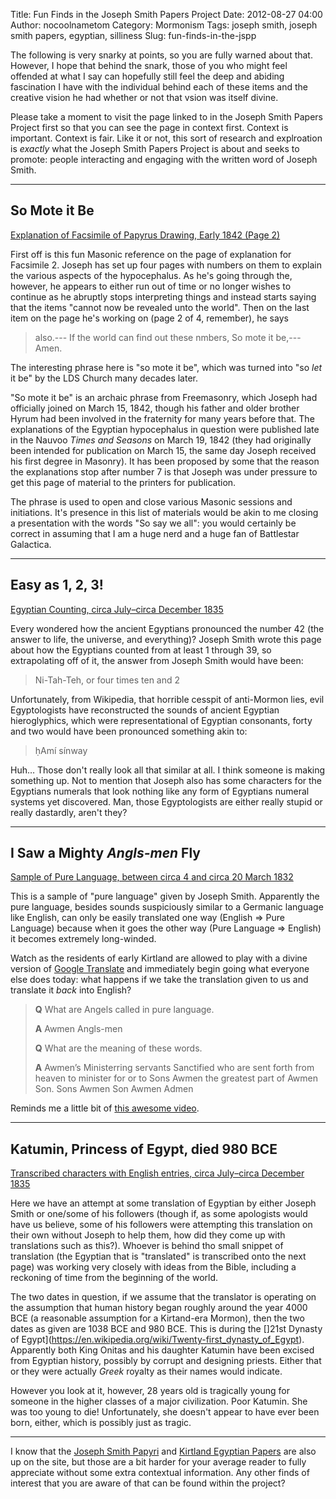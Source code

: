 Title: Fun Finds in the Joseph Smith Papers Project
Date: 2012-08-27 04:00
Author: nocoolnametom
Category: Mormonism
Tags: joseph smith, joseph smith papers, egyptian, silliness
Slug: fun-finds-in-the-jspp

The following is very snarky at points, so you are fully warned about that.  However, I hope that behind the snark, those of you who might feel offended at what I say can hopefully still feel the deep and abiding fascination I have with the individual behind each of these items and the creative vision he had whether or not that vsion was itself divine.

Please take a moment to visit the page linked to in the Joseph Smith Papers Project first so that you can see the page in context first.  Context is important.  Context is fair.  Like it or not, this sort of research and explroation is *exactly* what the Joseph Smith Papers Project is about and seeks to promote: people interacting and engaging with the written word of Joseph Smith.

----------------------------------------------

## So Mote it Be

[Explanation of Facsimile of Papyrus Drawing, Early 1842 (Page 2)](http://josephsmithpapers.org/paperSummary/explanation-of-facsimile-of-papyrus-drawing-early-1842?p=2)

First off is this fun Masonic reference on the page of explanation for Facsimile 2.  Joseph has set up four pages with numbers on them to explain the various aspects of the hypocephalus.  As he's going through the, however, he appears to either run out of time or no longer wishes to continue as he abruptly stops interpreting things and instead starts saying that the items "cannot now be revealed unto the world".  Then on the last item on the page he's working on (page 2 of 4, remember), he says

 > also.--- If the world can find out these nmbers,  So mote it be,--- Amen.

The interesting phrase here is "so mote it be", which was turned into "so *let* it be" by the LDS Church many decades later.

"So mote it be" is an archaic phrase from Freemasonry, which Joseph had officially joined on March 15, 1842, though his father and older brother Hyrum had been involved in the fraternity for many years before that.  The explanations of the Egyptian hypocephalus in question were published late in the Nauvoo *Times and Seasons* on March 19, 1842 (they had originally been intended for publication on March 15, the same day Joseph received his first degree in Masonry).  It has been proposed by some that the reason the explanations stop after number 7 is that Joseph was under pressure to get this page of material to the printers for publication.

The phrase is used to open and close various Masonic sessions and initiations.  It's presence in this list of materials would be akin to me closing a presentation with the words "So say we all": you would certainly be correct in assuming that I am a huge nerd and a huge fan of Battlestar Galactica.

----------------------------------------------

## Easy as 1, 2, 3!

[Egyptian Counting, circa July–circa December 1835](http://josephsmithpapers.org/paperSummary/egyptian-counting-circa-july-circa-december-1835)

Every wondered how the ancient Egyptians pronounced the number 42 (the answer to life, the universe, and everything)?  Joseph Smith wrote this page about how the Egyptians counted from at least 1 through 39, so extrapolating off of it, the answer from Joseph Smith would have been:

> Ni-Tah-Teh, or four times ten and 2

Unfortunately, from Wikipedia, that horrible cesspit of anti-Mormon lies, evil Egyptologists have reconstructed the sounds of ancient Egyptian hieroglyphics, which were representational of Egyptian consonants, forty and two would have been pronounced something akin to:

> ḥAmí sínway

Huh…  Those don't really look all that similar at all.  I think someone is making something up.  Not to mention that Joseph also has some characters for the Egyptians numerals that look nothing like any form of Egyptians numeral systems yet discovered.  Man, those Egyptologists are either really stupid or really dastardly, aren't they?

----------------------------------------------

## I Saw a Mighty *Angls-men* Fly


[Sample of Pure Language, between circa 4 and circa 20 March 1832](http://josephsmithpapers.org/paperSummary/sample-of-pure-language-between-circa-4-and-circa-20-march-1832)

This is a sample of "pure language" given by Joseph Smith.  Apparently the pure language, besides sounds suspiciously similar to a Germanic language like English, can only be easily translated one way (English => Pure Language) because when it goes the other way (Pure Language => English) it becomes extremely long-winded.

Watch as the residents of early Kirtland are allowed to play with a divine version of [Google Translate](http://translate.google.com/) and immediately begin going what everyone else does today: what happens if we take the translation given to us and translate it *back* into English?

> **Q** What are Angels called in pure language.
>
> **A** Awmen Angls-men
>
> **Q** What are the meaning of these words.
>
> **A** Awmen’s Ministerring servants Sanctified who are sent forth from heaven to minister for or to Sons  Awmen the greatest part of Awmen Son. Sons  Awmen Son Awmen Admen

Reminds me a little bit of [this awesome video](https://www.youtube.com/watch?v=LMkJuDVJdTw).

----------------------------------------------

## Katumin, Princess of Egypt, died 980 BCE

[Transcribed characters with English entries, circa July–circa December 1835](http://josephsmithpapers.org/paperSummary/transcribed-characters-with-english-entries-circa-july-circa-december-1835?p=5)

Here we have an attempt at some translation of Egyptian by either Joseph Smith or one/some of his followers (though if, as some apologists would have us believe, some of his followers were attempting this translation on their own without Joseph to help them, how did they come up with translations such as this?).  Whoever is behind tho small snippet of translation (the Egyptian that is "translated" is transcribed onto the next page) was working very closely with ideas from the Bible, including a reckoning of time from the beginning of the world.

The two dates in question, if we assume that the translator is operating on the assumption that human history began roughly around the year 4000 BCE (a reasonable assumption for a Kirtand-era Mormon), then the two dates as given are 1038 BCE and 980 BCE.  This is during the []21st Dynasty of Egypt](https://en.wikipedia.org/wiki/Twenty-first_dynasty_of_Egypt).  Apparently both King Onitas and his daughter Katumin have been excised from Egyptian history, possibly by corrupt and designing priests.  Either that or they were actually *Greek* royalty as their names would indicate.

However you look at it, however, 28 years old is tragically young for someone in the higher classes of a major civilization.  Poor Katumin.  She was too young to die!  Unfortunately, she doesn't appear to have ever been born, either, which is possibly just as tragic.

----------------------------------------------

I know that the [Joseph Smith Papyri](http://josephsmithpapers.org/paperSummary/egyptian-papyri) and [Kirtland Egyptian Papers](http://josephsmithpapers.org/paperSummary/grammar-and-alphabet-of-the-egyptian-language-circa-july-circa-december-1835) are also up on the site, but those are a bit harder for your average reader to fully appreciate without some extra contextual information.  Any other finds of interest that you are aware of that can be found within the project?